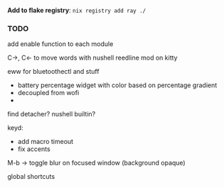 **Add to flake registry**: `nix registry add ray ./`

### TODO

add enable function to each module

C->, C<- to move words with nushell reedline mod on kitty

eww for bluetoothectl and stuff 
 - battery percentage widget with color based on percentage gradient 
 - decoupled from wofi
 - 


find detacher? nushell builtin?

keyd: 
- add macro timeout
- fix accents

M-b -> toggle blur on focused window (background opaque)

global shortcuts

